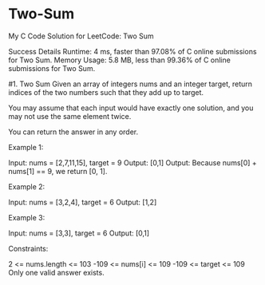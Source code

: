 # Two-Sum
My C Code Solution for LeetCode: Two Sum

Success
Details 
Runtime: 4 ms, faster than 97.08% of C online submissions for Two Sum.
Memory Usage: 5.8 MB, less than 99.36% of C online submissions for Two Sum.


#1. Two Sum
Given an array of integers nums and an integer target, return indices of the two numbers such that they add up to target.

You may assume that each input would have exactly one solution, and you may not use the same element twice.

You can return the answer in any order.

 

Example 1:

Input: nums = [2,7,11,15], target = 9
Output: [0,1]
Output: Because nums[0] + nums[1] == 9, we return [0, 1].

Example 2:

Input: nums = [3,2,4], target = 6
Output: [1,2]

Example 3:

Input: nums = [3,3], target = 6
Output: [0,1]
 

Constraints:

2 <= nums.length <= 103
-109 <= nums[i] <= 109
-109 <= target <= 109
Only one valid answer exists.
